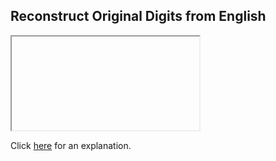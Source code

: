 ##  Reconstruct Original Digits from English 

<iframe></iframe>

Click [here](Explanation.md) for an explanation.

